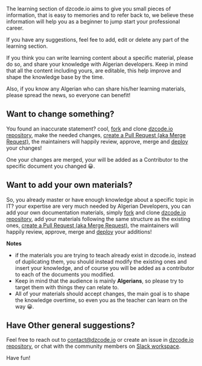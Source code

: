 The learning section of dzcode.io aims to give you small pieces of information, that is easy to memories and to refer back to, we believe these information will help you as a beginner to jump start your professional career.

If you have any suggestions, feel fee to add, edit or delete any part of the learning section.

If you think you can write learning content about a specific material, please do so, and share your knowledge with Algerian developers. Keep in mind that all the content including yours, are editable, this help improve and shape the knowledge base by the time.

Also, if you know any Algerian who can share his/her learning materials, please spread the news, so everyone can benefit!

## Want to change something?

You found an inaccurate statement? cool, [fork](/Learn/Git_Basics/What_The_Fork) and clone [dzcode.io repository](https://github.com/dzcode-io/dzcode.io), make the needed changes, [create a Pull Request (aka Merge Request)](/Learn/Git_Basics/Pull_Merge_Request), the maintainers will happily review, approve, merge and [deploy](https://github.com/dzcode-io/dzcode.io/releases) your changes!

One your changes are merged, your will be added as a Contributor to the specific document you changed 😀.

## Want to add your own materials?

So, you already master or have enough knowledge about a specific topic in IT? your expertise are very much needed by Algerian Developers, you can add your own documentation materials, simply [fork](/Learn/Git_Basics/What_The_Fork) and clone [dzcode.io repository](https://github.com/dzcode-io/dzcode.io), add your materials following the same structure as the existing ones, [create a Pull Request (aka Merge Request)](/Learn/Git_Basics/Pull_Merge_Request), the maintainers will happily review, approve, merge and [deploy](https://github.com/dzcode-io/dzcode.io/releases) your additions!

**Notes**

- if the materials you are trying to teach already exist in dzcode.io, instead of duplicating them, you should instead modify the existing ones and insert your knowledge, and of course you will be added as a contributor to each of the documents you modified.
- Keep in mind that the audience is mainly **Algerians**, so please try to target them with things they can relate to.
- All of your materials should accept changes, the main goal is to shape the knowledge overtime, so even you as the teacher can learn on the way 😀.

## Have Other general suggestions?

Feel free to reach out to [contact@dzcode.io](mailto:contact@dzcode.io) or create an issue in [dzcode.io repository](https://github.com/dzcode-io/dzcode.io), or chat with the community members on [Slack workspace](https://join.slack.com/t/dzcode/shared_invite/zt-ek9kscb7-m8z_~cBjX79l~uchuABPFQ).

Have fun!
